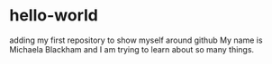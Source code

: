 # hello-world
adding my first repository to show myself around github
My name is Michaela Blackham and I am trying to learn about so many things.
